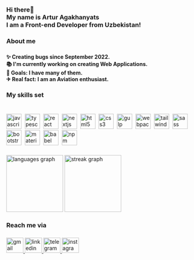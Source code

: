 <h3 align="left">Hi there👋<br>My name is Artur Agakhanyats<br>I am a Front-end Developer from Uzbekistan!</h3>

###

<h3 align="left">About me</h3>

###

<h4 align="left">✨ Creating bugs since September 2022.<br>📚 I'm currently working on creating Web Applications.<br>🎯 Goals: I have many of them.<br>✈ Real fact: I am an Aviation enthusiast.</h4>

###

<h3 align="left">My skills set</h3>

###

<br clear="both">

<div align="left">
  <img src="https://cdn.simpleicons.org/javascript/F7DF1E" height="40" alt="javascript logo"  />
  <img width="1" />
  <img src="https://cdn.jsdelivr.net/gh/devicons/devicon/icons/typescript/typescript-original.svg" height="40" alt="typescript logo"  />
  <img width="1" />
  <img src="https://cdn.simpleicons.org/react/61DAFB" height="40" alt="react logo"  />
  <img width="1" />
  <img src="https://cdn.simpleicons.org/nextdotjs/000000" height="40" alt="nextjs logo"  />
  <img width="1" />
  <img src="https://cdn.jsdelivr.net/gh/devicons/devicon/icons/html5/html5-original.svg" height="40" alt="html5 logo"  />
  <img width="1" />
  <img src="https://cdn.jsdelivr.net/gh/devicons/devicon/icons/css3/css3-original.svg" height="40" alt="css3 logo"  />
  <img width="1" />
  <img src="https://cdn.jsdelivr.net/gh/devicons/devicon/icons/gulp/gulp-plain.svg" height="40" alt="gulp logo"  />
  <img width="1" />
  <img src="https://cdn.jsdelivr.net/gh/devicons/devicon/icons/webpack/webpack-original.svg" height="40" alt="webpack logo"  />
  <img width="1" />
  <img src="https://cdn.simpleicons.org/tailwindcss/06B6D4" height="40" alt="tailwindcss logo"  />
  <img width="1" />
  <img src="https://cdn.jsdelivr.net/gh/devicons/devicon/icons/sass/sass-original.svg" height="40" alt="sass logo"  />
  <img width="1" />
  <img src="https://cdn.jsdelivr.net/gh/devicons/devicon/icons/bootstrap/bootstrap-original.svg" height="40" alt="bootstrap logo"  />
  <img width="1" />
  <img src="https://cdn.simpleicons.org/mui/007FFF" height="40" alt="materialui logo"  />
  <img width="1" />
  <img src="https://cdn.jsdelivr.net/gh/devicons/devicon/icons/babel/babel-original.svg" height="40" alt="babel logo"  />
  <img width="1" />
  <img src="https://cdn.jsdelivr.net/gh/devicons/devicon/icons/npm/npm-original-wordmark.svg" height="40" alt="npm logo"  />
</div>

###

<div align="left">
  <img src="https://github-readme-stats.vercel.app/api/top-langs?username=agakhanyantsartur&locale=en&hide_title=false&layout=compact&card_width=320&langs_count=9&theme=react&hide_border=true&order=2" height="150" alt="languages graph"  />
  <img src="https://streak-stats.demolab.com?user=agakhanyantsartur&locale=en&mode=daily&theme=react&hide_border=true&border_radius=5&order=3" height="150" alt="streak graph"  />
</div>

###

<h3 align="left">Reach me via</h3>

###

<div align="left">
  <a href="https://agakhanyantsartur@gmail.com" target="_blank">
    <img src="https://raw.githubusercontent.com/maurodesouza/profile-readme-generator/master/src/assets/icons/social/gmail/default.svg" width="45" height="40" alt="gmail logo"  />
  </a>
  <a href="https://www.linkedin.com/in/artur-agakhanyants-030713251" target="_blank">
    <img src="https://raw.githubusercontent.com/maurodesouza/profile-readme-generator/master/src/assets/icons/social/linkedin/default.svg" width="45" height="40" alt="linkedin logo"  />
  </a>
  <a href="https://t.me/artur_skylover" target="_blank">
    <img src="https://raw.githubusercontent.com/maurodesouza/profile-readme-generator/master/src/assets/icons/social/telegram/default.svg" width="45" height="40" alt="telegram logo"  />
  </a>
  <a href="https://instagram.com/artur_skylover?igshid=ZDdkNTZiNTM=" target="_blank">
    <img src="https://raw.githubusercontent.com/maurodesouza/profile-readme-generator/master/src/assets/icons/social/instagram/default.svg" width="45" height="40" alt="instagram logo"  />
  </a>
</div>

###
